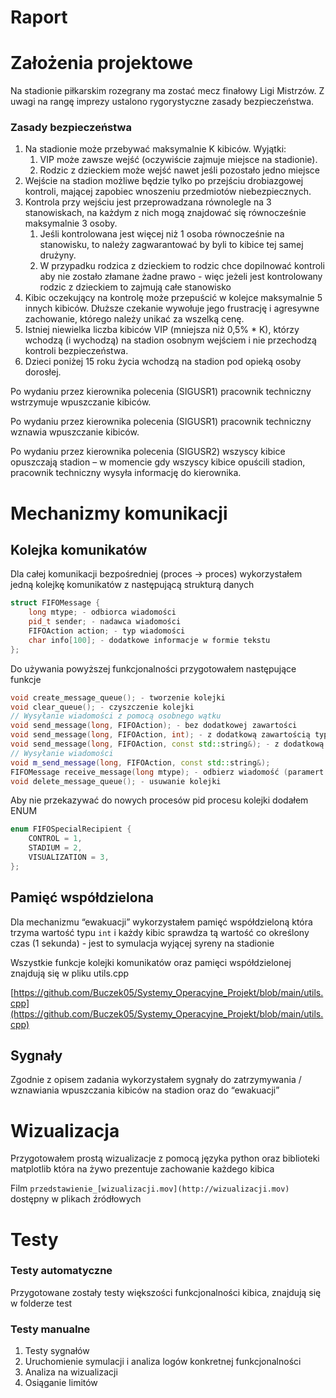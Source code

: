 # Raport

# Założenia projektowe

Na stadionie piłkarskim rozegrany ma zostać mecz finałowy Ligi Mistrzów. Z uwagi na rangę imprezy ustalono rygorystyczne zasady bezpieczeństwa.

### Zasady bezpieczeństwa

1. Na stadionie może przebywać maksymalnie K kibiców. Wyjątki:
    1. VIP może zawsze wejść (oczywiście zajmuje miejsce na stadionie).
    2. Rodzic z dzieckiem może wejść nawet jeśli pozostało jedno miejsce
2. Wejście na stadion możliwe będzie tylko po przejściu drobiazgowej kontroli, mającej zapobiec wnoszeniu przedmiotów niebezpiecznych.
3. Kontrola przy wejściu jest przeprowadzana równolegle na 3 stanowiskach, na każdym z nich mogą znajdować się równocześnie maksymalnie 3 osoby.
    1. Jeśli kontrolowana jest więcej niż 1 osoba równocześnie na stanowisku, to należy zagwarantować by byli to kibice tej samej drużyny.
    2. W przypadku rodzica z dzieckiem to rodzic chce dopilnować kontroli aby nie zostało złamane żadne prawo - więc jeżeli jest kontrolowany rodzic z dzieckiem to zajmują całe stanowisko
4. Kibic oczekujący na kontrolę może przepuścić w kolejce maksymalnie 5 innych kibiców. Dłuższe czekanie wywołuje jego frustrację i agresywne zachowanie, którego należy unikać za wszelką cenę.
5. Istniej niewielka liczba kibiców VIP (mniejsza niż 0,5% * K), którzy wchodzą (i wychodzą) na stadion osobnym wejściem i nie przechodzą kontroli bezpieczeństwa.
6. Dzieci poniżej 15 roku życia wchodzą na stadion pod opieką osoby dorosłej.

Po wydaniu przez kierownika polecenia (SIGUSR1) pracownik techniczny wstrzymuje wpuszczanie kibiców.

Po wydaniu przez kierownika polecenia (SIGUSR1) pracownik techniczny wznawia wpuszczanie kibiców.

Po wydaniu przez kierownika polecenia (SIGUSR2) wszyscy kibice opuszczają stadion – w momencie gdy wszyscy kibice opuścili stadion, pracownik techniczny wysyła informację do kierownika.

# Mechanizmy komunikacji

## Kolejka komunikatów

Dla całej komunikacji bezpośredniej (proces → proces) wykorzystałem jedną kolejkę komunikatów z następującą strukturą danych

```cpp
struct FIFOMessage {
    long mtype; - odbiorca wiadomości
    pid_t sender; - nadawca wiadomości
    FIFOAction action; - typ wiadomości
    char info[100]; - dodatkowe informacje w formie tekstu
};
```

Do używania powyższej funkcjonalności przygotowałem następujące funkcje

```cpp
void create_message_queue(); - tworzenie kolejki
void clear_queue(); - czyszczenie kolejki
// Wysyłanie wiadomości z pomocą osobnego wątku
void send_message(long, FIFOAction); - bez dodatkowej zawartości
void send_message(long, FIFOAction, int); - z dodatkową zawartością typu int
void send_message(long, FIFOAction, const std::string&); - z dodatkową zawartością typu str
// Wysyłanie wiadomości
void m_send_message(long, FIFOAction, const std::string&);
FIFOMessage receive_message(long mtype); - odbierz wiadomość (paramert - odbiorca wiadomości)
void delete_message_queue(); - usuwanie kolejki
```

Aby nie przekazywać do nowych procesów pid procesu kolejki dodałem ENUM

```cpp
enum FIFOSpecialRecipient {
    CONTROL = 1,
    STADIUM = 2,
    VISUALIZATION = 3,
};
```

## Pamięć współdzielona

Dla mechanizmu “ewakuacji” wykorzystałem pamięć współdzieloną która trzyma wartość typu `int` i każdy kibic sprawdza tą wartość co określony czas (1 sekunda) - jest to symulacja wyjącej syreny na stadionie

Wszystkie funkcje kolejki komunikatów oraz pamięci współdzielonej znajdują się w pliku utils.cpp

[https://github.com/Buczek05/Systemy_Operacyjne_Projekt/blob/main/utils.cpp](https://github.com/Buczek05/Systemy_Operacyjne_Projekt/blob/main/utils.cpp)

## Sygnały

Zgodnie z opisem zadania wykorzystałem sygnały do zatrzymywania / wznawiania wpuszczania kibiców na stadion oraz do “ewakuacji”

# Wizualizacja

Przygotowałem prostą wizualizacje z pomocą języka python oraz biblioteki matplotlib która na żywo prezentuje zachowanie każdego kibica

Film `przedstawienie_[wizualizacji.mov](http://wizualizacji.mov)` dostępny w plikach źródłowych

# Testy

### Testy automatyczne

Przygotowane zostały testy większości funkcjonalności kibica, znajdują się w folderze test

### Testy manualne

1. Testy sygnałów
2. Uruchomienie symulacji i analiza logów konkretnej funkcjonalności
3. Analiza na wizualizacji
4. Osiąganie limitów